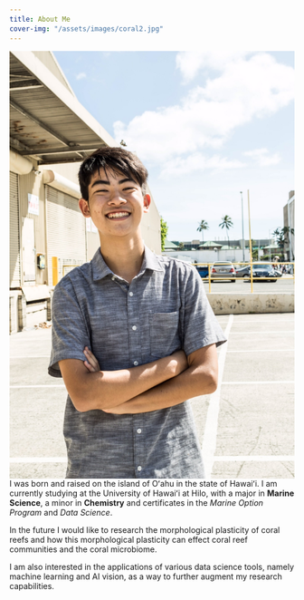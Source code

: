 ```yaml
---
title: About Me
cover-img: "/assets/images/coral2.jpg"
---
```


<img style="float: right;" src="/assets/images/portrait.jpg">

I was born and raised on the island of Oʻahu in the state of Hawaiʻi. I am currently studying at the University of Hawaiʻi at Hilo, with a major in **Marine Science**, a minor in **Chemistry** and certificates in the *Marine Option Program* and *Data Science*.

In the future I would like to research the morphological plasticity of coral reefs and how this morphological plasticity can effect coral reef communities and the coral microbiome. 

I am also interested in the applications of various data science tools, namely machine learning and AI vision, as a way to further augment my research capabilities. 
